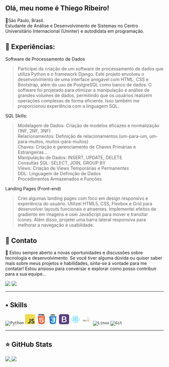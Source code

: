 ##  Olá, meu nome é Thiego Ribeiro!
 📍São Paulo, Brasil.<br>
 Estudante de Análise e Desenvolvimento de Sistemas no Centro Universitário Internacional (Uninter) e autodidata em programação.<br>

## 🔭 Experiências:

Software de Processamento de Dados<br>
> Participei da criação de um software de processamento de dados que utiliza Python e o framework Django. Este projeto envolveu o desenvolvimento de uma interface amigável com HTML, CSS e Bootstrap, além do uso de PostgreSQL como banco de dados. O software foi projetado para otimizar a manipulação e análise de grandes volumes de dados, permitindo que os usuários realizem operações complexas de forma eficiente. Isso também me proporcionou experiência com a linguagem SQL.

  SQL Skills:<br>
> Modelagem de Dados: Criação de modelos eficazes e normalização (1NF, 2NF, 3NF)<br>
Relacionamentos: Definição de relacionamentos (um-para-um, um-para-muitos, muitos-para-muitos)<br>
Chaves: Criação e gerenciamento de Chaves Primárias e Estrangeiras...<br>
Manipulação de Dados: INSERT, UPDATE, DELETE<br>
Consultas SQL: SELECT, JOIN, GROUP BY<br>
Views: Criação de Views Temporárias e Permanentes<br>
DDL: Linguagem de Definição de Dados<br>
Procedimentos Armazenados e Funções<br>


Landing Pages (Front-end)<br>
> Criei algumas landing pages com foco em design responsivo e experiência do usuário. Utilizei HTML5, CSS, Flexbox e Grid para desenvolver layouts funcionais e atraentes. Implementei efeitos de gradiente em imagens e usei JavaScript para mover e transitar ícones. Além disso, projetei uma barra lateral responsiva para melhorar a navegação e usabilidade.

## 📧 Contato
💬 Estou sempre aberto a novas oportunidades e discussões sobre tecnologia e desenvolvimento. Se você tiver alguma dúvida ou quiser saber mais sobre meus projetos e habilidades, sinta-se à vontade para me contatar! Estou ansioso para conversar e explorar como posso contribuir para a sua equipe...<br>                     

<div>
<a href = "mailto:thiego.hl@gmail.com"><img loading="lazy" src="https://img.shields.io/badge/Gmail-D14836?style=for-the-badge&logo=gmail&logoColor=white" target="_blank"></a>
<a href="https://www.linkedin.com/in/thiego-ribeiro" target="_blank"><img loading="lazy" src="https://img.shields.io/badge/-LinkedIn-%230077B5?style=for-the-badge&logo=linkedin&logoColor=white" target="_blank"></a>   
</div>

---

## • Skills

<code><img height="32" src="https://cdn.jsdelivr.net/gh/devicons/devicon@latest/icons/python/python-original-wordmark.svg" alt="Python"/></code>
<code><img height="32" src="https://raw.githubusercontent.com/github/explore/80688e429a7d4ef2fca1e82350fe8e3517d3494d/topics/javascript/javascript.png" alt="Javascript"/></code>
<code><img height="32" src="https://raw.githubusercontent.com/github/explore/80688e429a7d4ef2fca1e82350fe8e3517d3494d/topics/html/html.png" alt="HTML5"/></code>
<code><img height="32" src="https://raw.githubusercontent.com/github/explore/80688e429a7d4ef2fca1e82350fe8e3517d3494d/topics/css/css.png" alt="CSS"/></code>
<code><img height="32" src="https://raw.githubusercontent.com/github/explore/80688e429a7d4ef2fca1e82350fe8e3517d3494d/topics/bootstrap/bootstrap.png" alt="Bootstrap"/></code>
<code><img height="32" src="https://raw.githubusercontent.com/github/explore/80688e429a7d4ef2fca1e82350fe8e3517d3494d/topics/react/react.png" alt="React"/></code>
<code><img height="32" src="https://raw.githubusercontent.com/github/explore/80688e429a7d4ef2fca1e82350fe8e3517d3494d/topics/mysql/mysql.png" alt="MySQL"/></code>
<code><img height="32" src="https://cdn.jsdelivr.net/gh/devicons/devicon@latest/icons/linux/linux-original.svg" alt="Linux"/></code>
<code><img height="32" loading="lazy" src="https://cdn.jsdelivr.net/gh/devicons/devicon/icons/git/git-original.svg" alt="Git"/></code>

---

## ⭐ GitHub Stats

<div>
<a href="https://github.com/thiego-ribeiro">
<img loading="lazy" height="180em" src="https://github-readme-stats.vercel.app/api/top-langs/?username=thiego-ribeiro&layout=compact&langs_count=7&theme=dracula"/>
<img loading="lazy" height="180em" src="https://github-readme-stats.vercel.app/api?username=thiego-ribeiro&show_icons=true&theme=dracula&include_all_commits=true&count_private=true"/>
</div>
